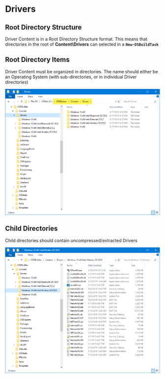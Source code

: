 # Drivers

## Root Directory Structure

Driver Content is in a Root Directory Structure format.  This means that directories in the root of **Content\Drivers** can selected in a **`New-OSBuildTask`**

## Root Directory Items

Driver Content must be organized in directories.  The name should either be an Operating System \(with sub-directories, or in individual Driver directories\)

![](../../../../../.gitbook/assets/image%20%28130%29.png)

## Child Directories

Child directories should contain uncompressed/extracted Drivers

![](../../../../../.gitbook/assets/image%20%2823%29.png)

